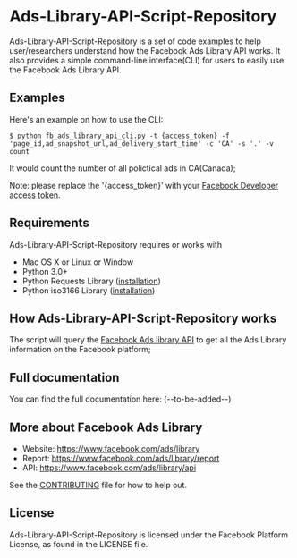 # Ads-Library-API-Script-Repository
Ads-Library-API-Script-Repository is a set of code examples to help user/researchers understand how the Facebook Ads Library API works. It also provides a simple command-line interface(CLI) for users to easily use the Facebook Ads Library API.

## Examples
Here's an example on how to use the CLI:

    $ python fb_ads_library_api_cli.py -t {access_token} -f 'page_id,ad_snapshot_url,ad_delivery_start_time' -c 'CA' -s '.' -v count

It would count the number of all polictical ads in CA(Canada);

Note: please replace the '{access_token}' with your [Facebook Developer access token](https://developers.facebook.com/tools/accesstoken/).

## Requirements
Ads-Library-API-Script-Repository requires or works with
* Mac OS X or Linux or Window
* Python 3.0+
* Python Requests Library ([installation](https://docs.python-requests.org/en/master/user/install/#install))
* Python iso3166 Library ([installation](https://pypi.org/project/iso3166/))


## How Ads-Library-API-Script-Repository works
The script will query the [Facebook Ads library API](https://www.facebook.com/ads/library/api) to get all the Ads Library information on the Facebook platform;

## Full documentation
You can find the full documentation here: (--to-be-added--)

## More about Facebook Ads Library
* Website: https://www.facebook.com/ads/library
* Report: https://www.facebook.com/ads/library/report
* API: https://www.facebook.com/ads/library/api

See the [CONTRIBUTING](CONTRIBUTING.md) file for how to help out.

## License
Ads-Library-API-Script-Repository is licensed under the Facebook Platform License, as found in the LICENSE file.
